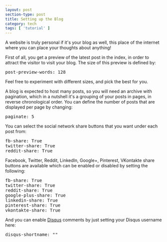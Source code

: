 ```yaml
---
layout: post
section-type: post
title: Setting up the Blog
category: tech
tags: [ 'tutorial' ]
---
```


A website is truly personal if it's your blog as well, this place of the internet where you can place your thoughts about anything!

First of all, you get a preview of the latest post in the index, in order to attract the visitor to visit your blog. The size of this preview is defined by:

<pre style="text-align: left">
post-preview-words: 128
</pre>

Feel free to experiment with different sizes, and pick the best for you.

A blog is expected to host many posts, so you will need an archive with pagination,
which in a nutshell it's a grouping of your posts in pages, in reverse chronological
order. You can define the number of posts that are displayed per page by changing:

<pre style="text-align: left">
paginate: 5
</pre>

You can select the social network share buttons that you want under each post from:

<pre style="text-align: left">
fb-share: True
twitter-share: True
reddit-share: True
</pre>

Facebook, Twitter, Reddit, LinkedIn, Google+, Pinterest, VKontakte share buttons are available which can be enabled or disabled by setting the following:

<pre style="text-align: left">
fb-share: True
twitter-share: True
reddit-share: True
google-plus-share: True
linkedin-share: True
pinterest-share: True
vkontakte-share: True
</pre>

And you can enable <a href="http://www.disqus.com" target="_blank">Disqus</a> comments
by just setting your Disqus username here:

<pre style="text-align: left">
disqus-shortname: "<YOUR DISQUS USERNAME>"
</pre>
